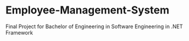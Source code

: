 # Employee-Management-System
Final Project for Bachelor of Engineering in Software Engineering in .NET Framework 
